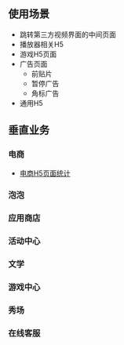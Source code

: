 ## 使用场景
- 跳转第三方视频界面的中间页面
- 播放器相关H5
- 游戏H5页面
- 广告页面
  - 前贴片
  - 暂停广告
  - 角标广告
- 通用H5

## 垂直业务
### 电商
- [电商H5页面统计](http://wiki.qiyi.domain/pages/viewpage.action?pageId=28578050)

### 泡泡

### 应用商店

### 活动中心

### 文学

### 游戏中心

### 秀场

### 在线客服
